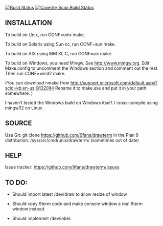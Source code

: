 [![Build Status](https://travis-ci.org/9fans/drawterm.svg?branch=master)](https://travis-ci.org/9fans/drawterm)
[![Coverity Scan Build Status](https://scan.coverity.com/projects/9fans-drawterm/badge.svg)](https://scan.coverity.com/projects/9fans-drawterm)

INSTALLATION
--------------
To build on Unix, run CONF=unix make.

To build on Solaris using Sun cc, run CONF=sun make.

To build on AIX using IBM XL C, run CONF=aix make.

To build on Windows, you need Mingw.  See http://www.mingw.org.
Edit Make.config to uncomment the Windows section
and comment out the rest.  Then run CONF=win32 make.

(You can download nmake from 
http://support.microsoft.com/default.aspx?scid=kb;en-us;Q132084
Rename it to make.exe and put it in your path somewhere.
)

I haven't tested the Windows build on Windows itself.
I cross-compile using mingw32 on Linux.


SOURCE
------
Use Git: git clone https://github.com/9fans/drawterm
In the Plan 9 distribution: /sys/src/cmd/unix/drawterm/ (sometimes out of date)


HELP
----
Issue tracker: https://github.com/9fans/drawterm/issues


TO DO:
------

- Should import latest /dev/draw to allow resize of window

- Should copy 9term code and make console window a real
	9term window instead.

- Should implement /dev/label.



